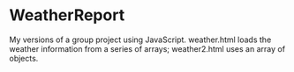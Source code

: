 # WeatherReport
My versions of a group project using JavaScript. weather.html loads the weather information from a series of arrays; weather2.html uses an array of objects.
